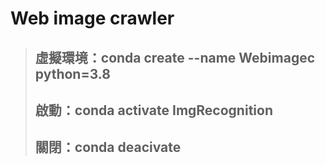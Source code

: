 # Web image crawler
> ## 虛擬環境：conda create --name Webimagec python=3.8
> ## 啟動：conda activate ImgRecognition
> ## 關閉：conda deacivate
